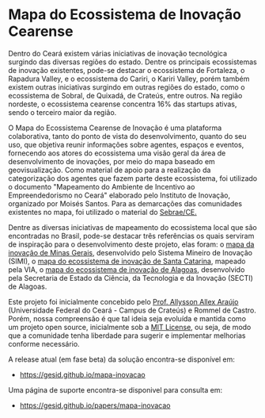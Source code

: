 # Mapa do Ecossistema de Inovação Cearense

Dentro do Ceará existem várias iniciativas de inovação tecnológica surgindo das diversas regiões do estado. Dentre os principais ecossistemas de inovação existentes, pode-se destacar o ecossistema de Fortaleza, o Rapadura Valley, e o ecossistema do Cariri, o Kariri Valley, porém também existem outras iniciativas surgindo em outras regiões do estado, como o ecossistema de Sobral, de Quixadá, de Crateús, entre outros. Na região nordeste, o ecossistema cearense concentra 16% das startups ativas, sendo o terceiro maior da região.

O Mapa do Ecossistema Cearense de Inovação é uma plataforma colaborativa, tanto do ponto de vista do desenvolvimento, quanto do seu uso, que objetiva reunir informações sobre agentes, espaços e eventos, fornecendo aos atores do ecossistema uma visão geral da área de desenvolvimento de inovações, por meio do mapa baseado em geovisualização. Como material de apoio para a realização da categorização dos agentes que fazem parte deste ecossistema, foi utilizado o documento "Mapeamento do Ambiente de Incentivo ao Empreendedorismo no Ceará" elaborado pelo Instituto de Inovação, organizado por Moisés Santos. Para as demarcações das comunidades existentes no mapa, foi utilizado o material do <a href="https://www.sebrae.com.br/sites/PortalSebrae/ufs/ce/institucional/atuacao-sebrae-no-ceara,039c6c20d354e410VgnVCM1000003b74010aRCRD">Sebrae/CE.</a></p>

Dentre as diversas iniciativas de mapeamento do ecossistema local que são encontradas no Brasil, pode-se destacar três referências os quais serviram de inspiração para o desenvolvimento deste projeto, elas foram: o <a href="http://www.simi.org.br/mapa">mapa da inovação de Minas Gerais</a>, desenvolvido pelo Sistema Mineiro de Inovação (SIMI), o <a href="https://via.ufsc.br/mapas-da-via/">mapa do ecossistema de inovação de Santa Catarina</a>, mapeado pela VIA, o <a href="http://mapainovacao.secti.al.gov.br/">mapa do ecossistema de inovação de Alagoas</a>, desenvolvido pela Secretaria de Estado da Ciência, da Tecnologia e da Inovação (SECTI) de Alagoas.

Este projeto foi inicialmente concebido pelo <a href="http://crateus.ufc.br/allysson" target="_blank" rel="noopener noreferrer">Prof. Allysson Allex Araújo</a> (Universidade Federal do Ceará - Campus de Crateús) e Rommel de Castro. Porém, nossa compreensão é que tal ideia seja evoluída e mantida como um projeto open source, inicialmente sob a <a href="https://opensource.org/licenses/MIT">MIT License</a>, ou seja, de modo que a comunidade tenha liberdade para sugerir e implementar melhorias conforme necessário.

A release atual (em fase beta) da solução encontra-se disponível em:

- https://gesid.github.io/mapa-inovacao

Uma página de suporte encontra-se disponivel para consulta em:

- https://gesid.github.io/papers/mapa-inovacao
